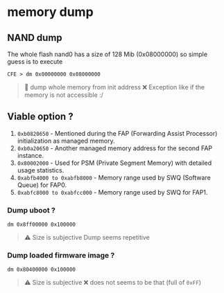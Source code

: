 # memory dump

## NAND dump
The whole flash nand0 has a size of 128 Mib (0x08000000) so simple guess is to execute 
```
CFE > dm 0x00000000 0x08000000
```
> 📖
> dump whole memory from init address
> ❌
>  Exception like if the memory is not accessible :/

## Viable option ?

1. `0xb0820650` - Mentioned during the FAP (Forwarding Assist Processor) initialization as managed memory.
2. `0xb0a20650` - Another managed memory address for the second FAP instance.
3. `0x80002000` - Used for PSM (Private Segment Memory) with detailed usage statistics.
4. `0xabfb4000 to 0xabfb8000` - Memory range used by SWQ (Software Queue) for FAP0.
5. `0xabfc8000 to 0xabfcc000` - Memory range used by SWQ for FAP1.

### Dump uboot ? 
```
dm 0x8ff00000 0x100000
```
> ⚠️ Size is subjective
> Dump seems repetitive

### Dump loaded firmware image ?
```
dm 0x80400000 0x100000
```
> ⚠️ Size is subjective
>  ❌ does not seems to be that (full of `0xFF`)